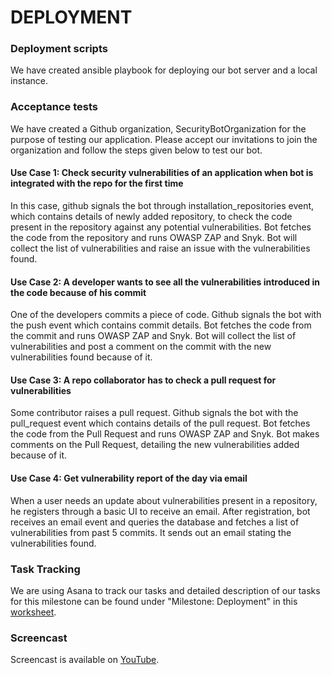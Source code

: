 # DEPLOYMENT

### Deployment scripts

We have created ansible playbook for deploying our bot server and a local instance.  

### Acceptance tests

We have created a Github organization, SecurityBotOrganization for the purpose of testing our application. Please accept our invitations to join the organization and follow the steps given below to test our bot.

#### Use Case 1: Check security vulnerabilities of an application when bot is integrated with the repo for the first time

In this case, github signals the bot through installation_repositories event, which contains details of newly added repository, to check the code present in the repository against any potential vulnerabilities. Bot fetches the code from the repository and runs OWASP ZAP and Snyk. Bot will collect the list of vulnerabilities and raise an issue with the vulnerabilities found.

#### Use Case 2: A developer wants to see all the vulnerabilities introduced in the code because of his commit

One of the developers commits a piece of code. Github signals the bot with the push event which contains commit details. Bot fetches the code from the commit and runs OWASP ZAP and Snyk. Bot will collect the list of vulnerabilities and post a comment on the commit with the new vulnerabilities found because of it.

#### Use Case 3: A repo collaborator has to check a pull request for vulnerabilities

Some contributor raises a pull request. Github signals the bot with the pull_request event which contains details of the pull request. Bot fetches the code from the Pull Request and runs OWASP ZAP and Snyk. Bot makes comments on the Pull Request, detailing the new vulnerabilities added because of it.

#### Use Case 4: Get vulnerability report of the day via email

When a user needs an update about vulnerabilities present in a repository, he registers through a basic UI to receive an email. After registration, bot receives an email event and queries the database and fetches a list of vulnerabilities from past 5 commits. It sends out an email stating the vulnerabilities found.

### Task Tracking
We are using Asana to track our tasks and detailed description of our tasks for this milestone can be found under "Milestone: Deployment" in this [worksheet](WORKSHEET.md).

### Screencast
Screencast is available on [YouTube](https://youtu.be/Qhn-OpmSwQM).
